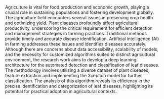 Agriculture is vital for food production and economic growth, playing a crucial role in sustaining populations and fostering development globally. The agriculture field encounters several issues in preserving crop health and optimizing yield. Plant diseases profoundly affect agricultural productivity, underscoring the critical requirement for efficient detection and management strategies in farming practices. Traditional methods provide timely and accurate disease identification. Artificial intelligence (AI) in farming addresses these issues and identifies diseases accurately. Although there are concerns about data accessibility, scalability of models, and the necessity for customized algorithms suited to distinct agricultural environment, the research work aims to develop a deep learning architecture for the automated detection and classification of leaf diseases. The methodology involves utilizing a diverse dataset of plant diseases, feature extraction and implementing the Xception model for further classification. The analysis of this algorithm reveals its efficiency in the precise identification and categorization of leaf diseases, highlighting its potential for practical adoption in agricultural contexts.

